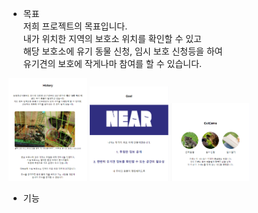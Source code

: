 - 목표</br>
  저희 프로젝트의 목표입니다.<br/>
  내가 위치한 지역의 보호소 위치를 확인할 수 있고</br>
  해당 보호소에 유기 동물 신청, 임시 보호 신청등을 하여 </br>
  유기견의 보호에 작게나마 참여를 할 수 있습니다.
<p align="left" width="100%" height="50%">
  <img src="./img/history.PNG" width="25%" alt="목표"></img>
  <img src="./img/goal.PNG" width="25%" alt="목표"></img>
  <img src="./img/outcome.PNG" width="25%" alt="목표"></img>
</p>

- 기능

